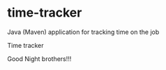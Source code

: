 # time-tracker
Java (Maven) application for tracking time on the job

Time tracker

Good Night brothers!!!
